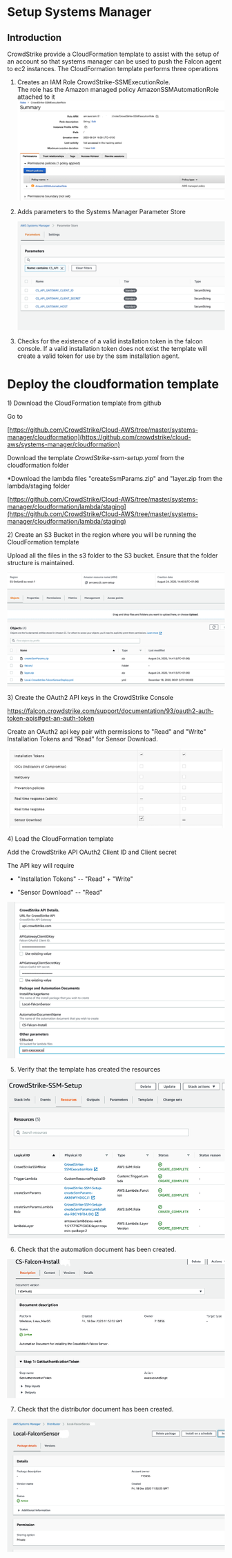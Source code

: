 Setup Systems Manager 
=====================

Introduction
------------

CrowdStrike provide a CloudFormation template to assist with the setup of an account so that systems manager can be used to push the Falcon agent to ec2 instances. The CloudFormation template performs three operations

1.  Creates an IAM Role CrowdStrike-SSMExecutionRole.  
    The role has the Amazon managed policy AmazonSSMAutomationRole attached to it
    ![](media/image1.png)

2.  Adds parameters to the Systems Manager Parameter Store

    ![](media/image2.png)

3.  Checks for the existence of a valid installation token in the falcon
    console. If a valid installation token does not exist the template will create a valid token for use by the ssm installation agent.

Deploy the cloudformation template
==================================

1\) Download the CloudFormation template from github

Go to

[https://github.com/CrowdStrike/Cloud-AWS/tree/master/systems-manager/cloudformation](https://github.com/crowdstrike/cloud-aws/systems-manager/cloudformation)

Download the template *CrowdStrike-ssm-setup.yaml* from the
cloudformation folder

*Download the lambda files "createSsmParams.zip" and "layer.zip from the
lambda/staging folder

[https://github.com/CrowdStrike/Cloud-AWS/tree/master/systems-manager/cloudformation/lambda/staging](https://github.com/CrowdStrike/Cloud-AWS/tree/master/systems-manager/cloudformation/lambda/staging)


2\) Create an S3 Bucket in the region where you will be running the
CloudFormation template

Upload all the files in the s3 folder to the S3 bucket.  Ensure that the folder structure is maintained. 

![](media/image3.png)

3\) Create the OAuth2 API keys in the CrowdStrike Console

<https://falcon.crowdstrike.com/support/documentation/93/oauth2-auth-token-apis#get-an-auth-token>

Create an OAuth2 api key pair with permissions to "Read" and "Write"
Installation Tokens and "Read" for Sensor Download.

![](media/image6.png)

4\) Load the CloudFormation template

Add the CrowdStrike API OAuth2 Client ID and Client secret

The API key will require

-   "Installation Tokens" -- "Read" + "Write"

-   "Sensor Download" -- "Read"

![](media/image4.png)

5) Verify that the template has created the resources

![](media/image5.png)

6) Check that the automation document has been created.

![](media/image7.png)

7) Check that the distributor document has been created.

![](media/image8.png)
